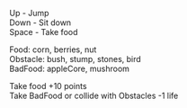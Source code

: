 Up - Jump\
Down - Sit down\
Space - Take food

Food: corn, berries, nut\
Obstacle: bush, stump, stones, bird\
BadFood: appleCore, mushroom

Take food +10 points\
Take BadFood or collide with Obstacles -1 life
